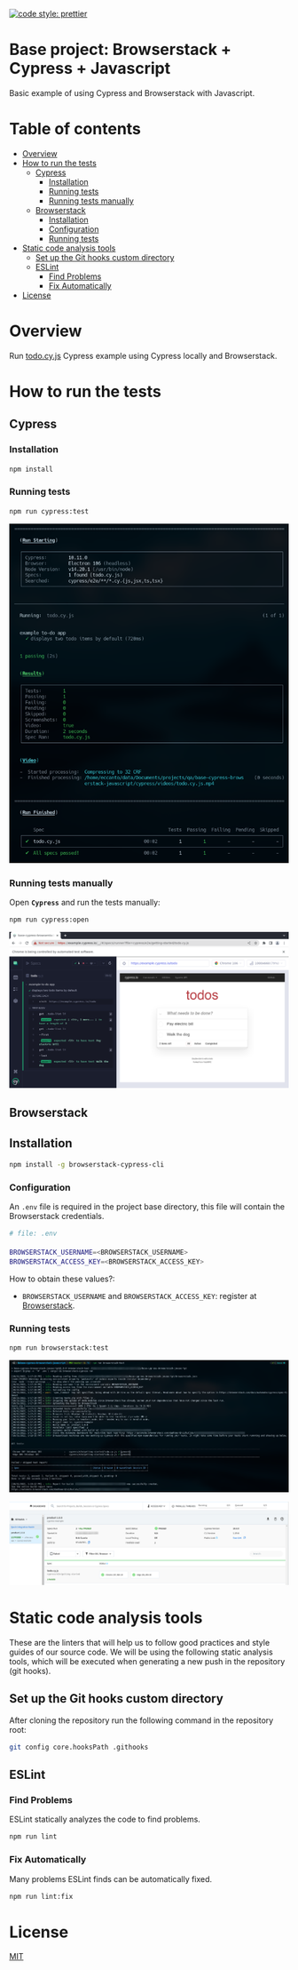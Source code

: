 [![code style: prettier](https://img.shields.io/badge/code_style-prettier-ff69b4.svg?style=flat-square)](https://github.com/prettier/prettier)

# Base project: Browserstack + Cypress + Javascript

Basic example of using Cypress and Browserstack with Javascript.

# Table of contents

* [Overview](#overview)
* [How to run the tests](#how-to-run-the-tests)
  * [Cypress](#cypress)
    * [Installation](#installation)
    * [Running tests](#running-tests)
    * [Running tests manually](#running-tests-manually)
  * [Browserstack](#browserstack)
    * [Installation](#installation-1)
    * [Configuration](#configuration)
    * [Running tests](#running-tests-1)
* [Static code analysis tools](#static-code-analysis-tools)
  * [Set up the Git hooks custom directory](#set-up-the-git-hooks-custom-directory)
  * [ESLint](#eslint)
    * [Find Problems](#find-problems)
    * [Fix Automatically](#fix-automatically)
* [License](#license)

# Overview

Run [todo.cy.js](https://github.com/cypress-io/cypress-example-kitchensink/blob/master/cypress/e2e/1-getting-started/todo.cy.js)
Cypress example using Cypress locally and Browserstack.

# How to run the tests

## Cypress

### Installation

```bash
npm install
```

### Running tests

```bash
npm run cypress:test
```

![Cypress test](documentation/images/cypress-test.png)

### Running tests manually

Open **`Cypress`** and run the tests manually:

```bash
npm run cypress:open
```

![Cypress open](documentation/images/cypress-open.png)

## Browserstack

## Installation

```bash
npm install -g browserstack-cypress-cli
```

### Configuration

An `.env` file is required in the project base directory, this file will contain the Browserstack credentials.

```bash
# file: .env

BROWSERSTACK_USERNAME=<BROWSERSTACK_USERNAME>
BROWSERSTACK_ACCESS_KEY=<BROWSERSTACK_ACCESS_KEY>

```

How to obtain these values?:
- `BROWSERSTACK_USERNAME` and `BROWSERSTACK_ACCESS_KEY`: register at [Browserstack](https://www.browserstack.com/).

### Running tests

```bash
npm run browserstack:test
```

![Browserstack Terminal](documentation/images/browserstack-terminal.png)

![Browserstack Web](documentation/images/browserstack-web.png)

# Static code analysis tools

These are the linters that will help us to follow good practices and style guides of our source code. We will be using the following static analysis tools, which will be executed when generating a new push in the repository (git hooks).

## Set up the Git hooks custom directory

After cloning the repository run the following command in the repository root:

```bash
git config core.hooksPath .githooks
```

## ESLint

### Find Problems

ESLint statically analyzes the code to find problems.

```bash
npm run lint
```

### Fix Automatically

Many problems ESLint finds can be automatically fixed.

```bash
npm run lint:fix
```

# License

[MIT](./LICENSE)

